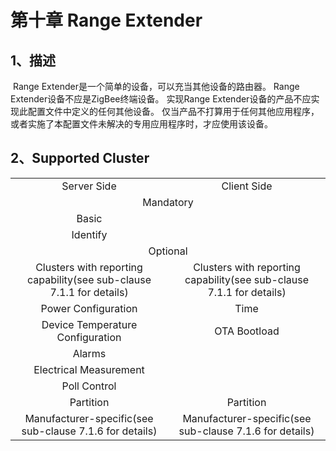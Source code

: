 # 第十章 Range Extender

## 1、描述

​	Range Extender是一个简单的设备，可以充当其他设备的路由器。 Range Extender设备不应是ZigBee终端设备。 实现Range Extender设备的产品不应实现此配置文件中定义的任何其他设备。 仅当产品不打算用于任何其他应用程序，或者实施了本配置文件未解决的专用应用程序时，才应使用该设备。

## 2、Supported Cluster
<table>
   <tr align="center">
   	<td>Server Side</td>
    <td>Client Side</td>
   </tr>
   <tr align="center">
   	<td colspan="2">Mandatory</td>
   </tr>
   <tr align="center">
    <td>Basic</td>
    <td></td>
   </tr>
   <tr align="center">
    <td>Identify</td>
    <td></td>
   </tr>
   <tr align="center">
   	<td colspan="2">Optional</td>
   </tr>
   <tr align="center"> 
       <td>Clusters with reporting capability(see sub-clause 7.1.1 for details)</td>
       <td>Clusters with reporting capability(see sub-clause 7.1.1 for details)</td>
   </tr>
   <tr align="center"> 
       <td>Power Configuration</td>
       <td>Time</td>
   </tr>  
   <tr align="center"> 
       <td>Device Temperature Configuration</td>
       <td>OTA Bootload</td>
   </tr>  
   <tr align="center"> 
       <td>Alarms</td>
       <td></td>
   </tr>
   <tr align="center"> 
       <td>Electrical Measurement</td>
       <td></td>
   </tr>
   <tr align="center"> 
       <td>Poll Control</td>
       <td></td>
   </tr>
   <tr align="center"> 
       <td>Partition</td>
       <td>Partition</td>
   </tr>
   <tr align="center"> 
       <td>Manufacturer-specific(see sub-clause 7.1.6 for details)</td>
       <td>Manufacturer-specific(see sub-clause 7.1.6 for details)</td>
   </tr>
</table>
